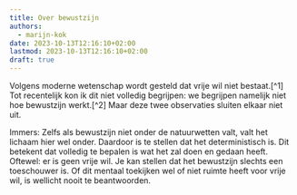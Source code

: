 ```yaml
---
title: Over bewustzijn
authors:
  - marijn-kok
date: 2023-10-13T12:16:10+02:00
lastmod: 2023-10-13T12:16:10+02:00
draft: true
---
```

Volgens moderne wetenschap wordt gesteld dat vrije wil niet bestaat.[^1] Tot recentelijk kon ik dit niet volledig begrijpen: we begrijpen namelijk niet hoe bewustzijn werkt.[^2] Maar deze twee observaties sluiten elkaar niet uit.

Immers: Zelfs als bewustzijn niet onder de natuurwetten valt, valt het lichaam hier wel onder. Daardoor is te stellen dat het deterministisch is. Dit betekent dat volledig te bepalen is wat het zal doen en gedaan heeft. Oftewel: er is geen vrije wil. Je kan stellen dat het bewustzijn slechts een toeschouwer is. Of dit mentaal toekijken wel of niet ruimte heeft voor vrije wil, is wellicht nooit te beantwoorden.

[1]: https://en.wikipedia.org/wiki/Free_will#Quantum_physics
[2]: https://en.wikipedia.org/wiki/Hard_problem_of_consciousness
